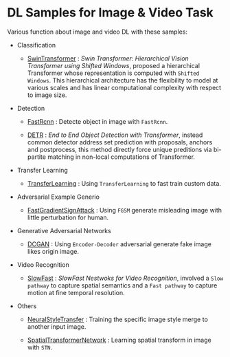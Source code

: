 # DL Samples for Image & Video Task

Various function about image and video DL with these samples:

- Classification

  - [SwinTransformer](SwinTransformer.py) : *Swin Transformer: Hierarchical Vision Transformer using Shifted Windows*, proposed a hierarchical Transformer whose representation is computed with `Shifted Windows`. This hierarchical architecture has the flexibility to model at various scales and has linear computational complexity with respect to image size.

- Detection

  - [FastRcnn](ObjectDetection.py) : Detecte object in image with `FastRcnn`.
  
  - [DETR](DETR.py) : *End to End Object Detection with Transformer*, instead common detector address set prediction with proposals, anchors and postprocess, this method directly force unique preditions via bi-partite matching in non-local computations of Transformer.

- Transfer Learning

  - [TransferLearning](transferLearning.py) : Using `TransferLearning` to fast train custom data.

- Adversarial Example Generio

  - [FastGradientSignAttack](FastGradientSignAttack.py) : Using `FGSM` generate misleading image with little perturbation for human.

- Generative Adversarial Networks

  - [DCGAN](DCGAN.py) : Using `Encoder-Decoder` adversarial generate fake image likes origin image.

- Video Recognition

  - [SlowFast](SlowFast.py) : *SlowFast Nestwoks for Video Recognition*, involved a `Slow pathway` to capture spatial semantics and a `Fast pathway` to capture motion at fine temporal resolution.

- Others

  - [NeuralStyleTransfer](NeuralStyleTransfer.py) : Training the specific image style merge to another input image.

  - [SpatialTransformerNetwork](SpatialTransformerNetwork.py) : Learning spatial transform in image with `STN`.
